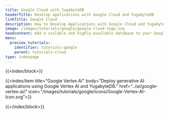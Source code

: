 ```yaml
---
title: Google Cloud with YugabyteDB
headerTitle: Develop applications with Google Cloud and YugabyteDB
linkTitle: Google Cloud
description: How to Develop Applications with Google Cloud and YugabyteDB
image: /images/tutorials/google/google-cloud-logo.svg
headcontent: Add a scalable and highly-available database to your Google projects
menu:
  preview_tutorials:
    identifier: tutorials-google
    parent: tutorials-cloud
type: indexpage
---
```


{{<index/block>}}

  {{<index/item
    title="Google Vertex AI"
    body="Deploy generative AI applications using Google Vertex AI and YugabyteDB."
    href="../ai/google-vertex-ai/"
    icon="/images/tutorials/google/icons/Google-Vertex-AI-Icon.svg">}}

{{</index/block>}}
